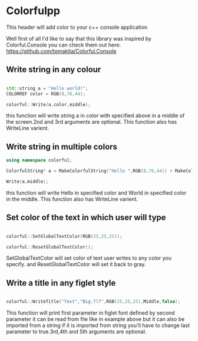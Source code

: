 # Colorfulpp
This header will add color to your c++ console application 

Well first of all I'd like to say that this library was inspired by Colorful.Console you can check them out here:
https://github.com/tomakita/Colorful.Console

## Write string in any colour

```cpp

std::string a = "Hello world!";
COLORREF color = RGB(8,76,44);

colorful::Write(a,color,middle);

```

this function will write string a in color with specified above in a middle of the screen.2nd and 3rd arguments are optional.
This function also has WriteLine varient.

## Write string in multiple colors

```cpp
using namespace colorful;

ColorfulString* a = MakeColorfulString("Hello ",RGB(8,76,44)) + MakeColorfulString("world", RGB(25,25,25));

Write(a,middle);

```

this function will write Hello in specified color and World in specified color in the middle.
This function also has WriteLine varient.

## Set color of the text in which user will type

```cpp

colorful::SetGlobalTextColor(RGB(25,25,25));

colorful::ResetGlobalTextColor();

```

SetGlobalTextColor will set color of text user writes to any color you specify.
and ResetGlobalTextColor will set it back to gray.

## Write a title in any figlet style
```cpp

colorful::WriteTitle("Text","Big.flf",RGB(25,25,25),Middle,false);

```

This function will print first parameter in figlet font defined by second parameter it can be read from file like in example above but it can also be imported from a string if it is imported from string you'll have to change last parameter to true.3rd,4th and 5th arguments are optional.
